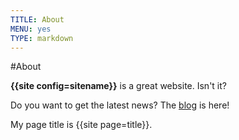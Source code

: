 ```yaml
---
TITLE: About
MENU: yes
TYPE: markdown
---
```


#About

**{{site config=sitename}}** is a great website. Isn't it?

Do you want to get the latest news? The [blog](blog) is here!

My page title is {{site page=title}}.
